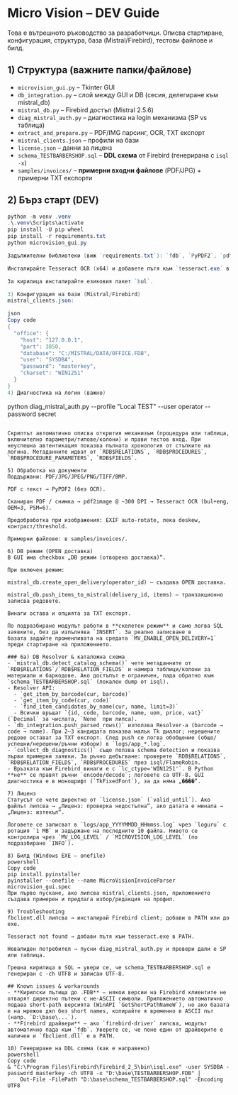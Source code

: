 # Micro Vision – DEV Guide

Това е вътрешното ръководство за разработчици. Описва стартиране, конфигурация, структура, база (Mistral/Firebird), тестови файлове и билд.

## 1) Структура (важните папки/файлове)
- `microvision_gui.py` – Tkinter GUI
- `db_integration.py` – слой между GUI и DB (сесия, делегиране към mistral_db)
- `mistral_db.py` – Firebird достъп (Mistral 2.5.6)
- `diag_mistral_auth.py` – диагностика на login механизма (SP vs таблица)
- `extract_and_prepare.py` – PDF/IMG парсинг, OCR, TXT експорт
- `mistral_clients.json` – профили на бази
- `license.json` – данни за лиценз
- `schema_TESTBARBERSHOP.sql` – **DDL схема** от Firebird (генерирана с `isql -x`)
- `samples/invoices/` – **примерни входни файлове** (PDF/JPG) + примерни TXT експорти

## 2) Бърз старт (DEV)
```powershell
python -m venv .venv
.\.venv\Scripts\activate
pip install -U pip wheel
pip install -r requirements.txt
python microvision_gui.py

Задължителни библиотеки (виж `requirements.txt`): `fdb`, `PyPDF2`, `pdf2image`, `Pillow`, `pytesseract`, `loguru` и др. Може да ползвате `firebird-driver` вместо `fdb`, но тогава осигурете `fbclient.dll` (Firebird 3 client) в PATH или до изпълнимия файл.

Инсталирайте Tesseract OCR (x64) и добавете пътя към `tesseract.exe` в PATH.

За кирилица инсталирайте езиковия пакет `bul`.

3) Конфигурация на бази (Mistral/Firebird)
mistral_clients.json:

json
Copy code
{
  "office": {
    "host": "127.0.0.1",
    "port": 3050,
    "database": "C:/MISTRAL/DATA/OFFICE.FDB",
    "user": "SYSDBA",
    "password": "masterkey",
    "charset": "WIN1251"
  }
}
4) Диагностика на логин (важно)

```
python diag_mistral_auth.py --profile "Local TEST" --user operator --password secret
```

Скриптът автоматично описва открития механизъм (процедура или таблица, включително параметри/типове/колони) и прави тестов вход. При неуспешна автентикация показва пълната хронология от стъпките на логина. Метаданните идват от `RDB$RELATIONS`, `RDB$PROCEDURES`, `RDB$PROCEDURE_PARAMETERS`, `RDB$FIELDS`.

5) Обработка на документи
Поддържани: PDF/JPG/JPEG/PNG/TIFF/BMP.

PDF с текст → PyPDF2 (без OCR).

Сканиран PDF / снимка → pdf2image @ ~300 DPI → Tesseract OCR (bul+eng, OEM=3, PSM=6).

Предобработка при изображения: EXIF auto-rotate, лека deskew, контраст/threshold.

Примерни файлове: в samples/invoices/.

6) DB режим (OPEN доставка)
В GUI има checkbox „DB режим (отворена доставка)“.

При включен режим:

mistral_db.create_open_delivery(operator_id) – създава OPEN доставка.

mistral_db.push_items_to_mistral(delivery_id, items) – транзакционно записва редовете.

Винаги остава и опцията за TXT експорт.

По подразбиране модулът работи в **скелетен режим** и само логва SQL заявките, без да изпълнява `INSERT`. За реално записване в
базата задайте променливата на средата `MV_ENABLE_OPEN_DELIVERY=1` преди стартиране на приложението.

### 6а) DB Resolver & каталожна схема
- `mistral_db.detect_catalog_schema()` чете метаданните от `RDB$RELATIONS`/`RDB$RELATION_FIELDS` и намира таблици/колони за материали и баркодове. Ако достъпът е ограничен, пада обратно към `schema_TESTBARBERSHOP.sql` (локален dump от isql).
- Resolver API:
  - `get_item_by_barcode(cur, barcode)`
  - `get_item_by_code(cur, code)`
  - `find_item_candidates_by_name(cur, name, limit=3)`
  - Всички връщат `{id, code, barcode, name, uom, price, vat}` (`Decimal` за числата, `None` при липса).
- `db_integration.push_parsed_rows()` използва Resolver-а (barcode → code → name). При 2–3 кандидата показва малък Tk диалог; нерешените редове остават за TXT експорт. След push се логва обобщение (общо/успешни/нерешени/ръчни избори) в `logs/app_*.log`.
- `collect_db_diagnostics()` също ползва schema detection и показва първи примерни заявки. За ръчно дебъгване: проверете `RDB$RELATIONS`, `RDB$RELATION_FIELDS`, `RDB$PROCEDURES` през isql/FlameRobin.
- Връзката към Firebird винаги е с `lc_ctype='WIN1251'`. В Python **не** се правят ръчни `encode/decode`; логовете са UTF-8. GUI диагностика е в моношрифт (`TkFixedFont`), за да няма „����“.

7) Лиценз
Статусът се чете директно от `license.json` (`valid_until`). Ако файлът липсва → „Лиценз: проверка недостъпна“, ако датата е минала → „Лиценз: изтекъл“.

Логовете се записват в `logs/app_YYYYMMDD_HHmmss.log` чрез `loguru` с ротация `1 MB` и задържане на последните 10 файла. Нивото се контролира чрез `MV_LOG_LEVEL` / `MICROVISION_LOG_LEVEL` (по подразбиране `INFO`).

8) Билд (Windows EXE – onefile)
powershell
Copy code
pip install pyinstaller
pyinstaller --onefile --name MicroVisionInvoiceParser microvision_gui.spec
При първо пускане, ако липсва mistral_clients.json, приложението създава примерен и предлага избор/редакция на профил.

9) Troubleshooting
fbclient.dll липсва → инсталирай Firebird client; добави в PATH или до exe.

Tesseract not found → добави пътя към tesseract.exe в PATH.

Невалиден потребител → пусни diag_mistral_auth.py и провери дали е SP или таблица.

Грешна кирилица в SQL → увери се, че schema_TESTBARBERSHOP.sql е генериран с -ch UTF8 и записан UTF-8.

## Known issues & workarounds
- **Кирилски пътища до .FDB** – някои версии на Firebird клиентите не отварят директно пътеки с не-ASCII символи. Приложението автоматично подава short-path версията (WinAPI `GetShortPathNameW`), но ако базата е на мрежов дял без short names, копирайте я временно в ASCII път (напр. `D:\base\...`).
- **Firebird драйвери** – ако `firebird-driver` липсва, модулът автоматично пада към `fdb`. Уверете се, че поне един от драйверите е наличен и `fbclient.dll` е в PATH.

10) Генериране на DDL схема (как е направено)
powershell
Copy code
& "C:\Program Files\Firebird\Firebird_2_5\bin\isql.exe" -user SYSDBA -password masterkey -ch UTF8 -x "D:\base\TESTBARBERSHOP.FDB" |
    Out-File -FilePath "D:\base\schema_TESTBARBERSHOP.sql" -Encoding UTF8